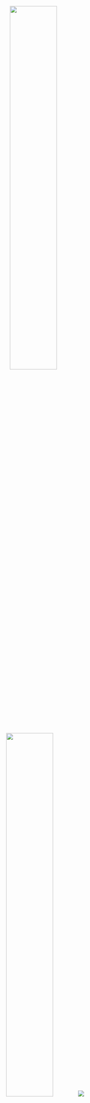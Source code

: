 <p align="center">
  <img height="50%" width="auto" src ="https://github-readme-stats.vercel.app/api?username=zthadev&show_icons=true&count_private=true&theme=vue-dark&hide_border=true&hide=issues,contribs&bg_color=00000000">
  <img height="50%" width="auto" src ="https://github-readme-stats.vercel.app/api/top-langs/?username=zthadev&layout=compact&hide_border=true&theme=vue-dark&bg_color=00000000&langs_count=6&hide=jupyter%20notebook,tex,css,php">
  <img src ="https://github-readme-streak-stats.herokuapp.com?user=zthadev&theme=vue-dark&hide_border=true&background=FFFFFF00">
  <br>
</p>
